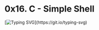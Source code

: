 # 0x16. C - Simple Shell
[![Typing SVG](https://readme-typing-svg.herokuapp.com?font=Fira+Code&weight=900&size=30&pause=1000&width=435&lines=0x16+SIMPLE+SHELL\(:)](https://git.io/typing-svg)
